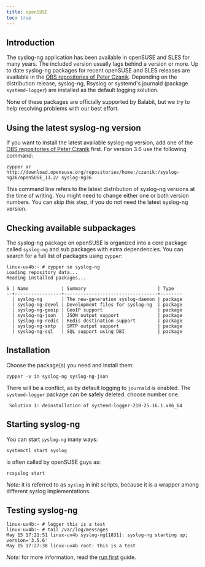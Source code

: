 ```yaml
---
title: openSUSE
toc: true
---
```


## Introduction

The syslog-ng application has been available in openSUSE and SLES for many years. The included version usually lags behind a version or more. Up to date syslog-ng packages for recent openSUSE and SLES releases are available in the [OBS repositories of Peter Czanik](https://build.opensuse.org/project/subprojects/home:czanik). Depending on the distribution release, syslog-ng, Rsyslog or systemd's journald (package `systemd-logger`) are installed as the default logging solution.

None of these packages are officially supported by Balabit, but we try to help resolving problems with our best effort.

## Using the latest syslog-ng version

If you want to install the latest available syslog-ng version, add one of the [OBS repositories of Peter Czanik](https://build.opensuse.org/project/subprojects/home:czanik) first. For version 3.6 use the following command:

```shell
zypper ar http://download.opensuse.org/repositories/home:/czanik:/syslog-ng36/openSUSE_13.2/ syslog-ng36
```

This command line refers to the latest distribution of syslog-ng versions at the time of writing. You might need to change either one or both version numbers. You can skip this step, if you do not need the latest syslog-ng version.

## Checking available subpackages

The syslog-ng package on openSUSE is organized into a core package called `syslog-ng` and sub packages with extra dependencies. You can search for a full list of packages using `zypper`:

```shell
linux-uv4b:~ # zypper se syslog-ng
Loading repository data...
Reading installed packages...

S | Name            | Summary                          | Type   
--+-----------------+----------------------------------+--------
  | syslog-ng       | The new-generation syslog-daemon | package
  | syslog-ng-devel | Development files for syslog-ng  | package
  | syslog-ng-geoip | GeoIP support                    | package
  | syslog-ng-json  | JSON output support              | package
  | syslog-ng-redis | Redis destination support        | package
  | syslog-ng-smtp  | SMTP output support              | package
  | syslog-ng-sql   | SQL support using DBI            | package
```

## Installation

Choose the package(s) you need and install them:

```shell
zypper -v in syslog-ng syslog-ng-json
```

There will be a conflict, as by default logging to `journald` is enabled. The `systemd-logger` package can be safely deleted: choose number one.

```shell
 Solution 1: deinstallation of systemd-logger-210-25.16.1.x86_64
```

## Starting syslog-ng

You can start `syslog-ng` many ways:

```shell
systemctl start syslog
```

is often called by openSUSE guys as:

```shell
rcsyslog start
```

_Note:_ it is referred to as `syslog` in init scripts, because it is a wrapper among different syslog implementations.

## Testing syslog-ng

```shell
linux-uv4b:~ # logger this is a test
linux-uv4b:~ # tail /var/log/messages 
May 15 17:21:51 linux-uv4b syslog-ng[1831]: syslog-ng starting up; version='3.5.6'
May 15 17:27:38 linux-uv4b root: this is a test
```

_Note:_ for more information, read the [run first](https://github.com/syslog-ng/doc/blob/develop/pages/developer-guide/chapter_\_0/chapters/chapter\_2/README.md) guide.
